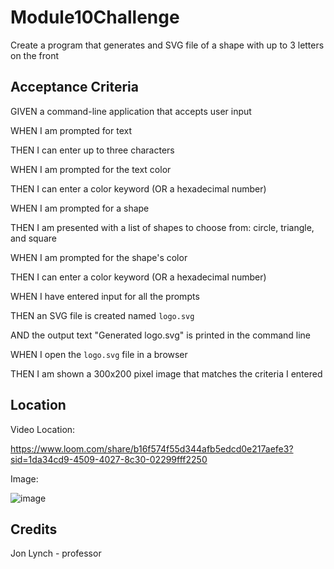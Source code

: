 # Module10Challenge
Create a program that generates and SVG file of a shape with up to 3 letters on the front

## Acceptance Criteria
GIVEN a command-line application that accepts user input

WHEN I am prompted for text

THEN I can enter up to three characters

WHEN I am prompted for the text color

THEN I can enter a color keyword (OR a hexadecimal number)

WHEN I am prompted for a shape

THEN I am presented with a list of shapes to choose from: circle, triangle, and square

WHEN I am prompted for the shape's color

THEN I can enter a color keyword (OR a hexadecimal number)

WHEN I have entered input for all the prompts

THEN an SVG file is created named `logo.svg`

AND the output text "Generated logo.svg" is printed in the command line

WHEN I open the `logo.svg` file in a browser

THEN I am shown a 300x200 pixel image that matches the criteria I entered

## Location
Video Location:

https://www.loom.com/share/b16f574f55d344afb5edcd0e217aefe3?sid=1da34cd9-4509-4027-8c30-02299fff2250

Image:

![image](https://github.com/wiph2004/Module10Challenge/assets/149805523/9e02929f-e78d-44de-bdaa-d86e85d0bc9f)



## Credits

Jon Lynch - professor
